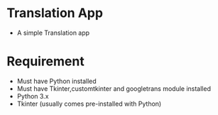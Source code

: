 # Translation App
- A simple Translation app

# Requirement 
- Must have Python installed
- Must have Tkinter,customtkinter and googletrans module installed
- Python 3.x
- Tkinter (usually comes pre-installed with Python)
